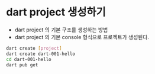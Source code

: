 # dart project 생성하기

- dart project 의 기본 구조를 생성하는 방법
- dart project 의 기본 console 형식으로 프로젝트가 생성된다.

```bash
dart create [project]
dart create dart-001-hello
cd dart-001-hello
dart pub get
```

